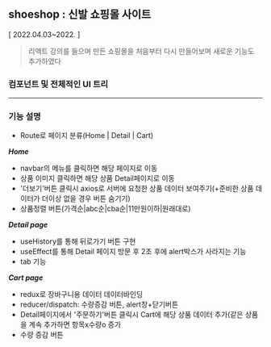 ## shoeshop : 신발 쇼핑몰 사이트
[ 2022.04.03~2022. ]

> 리액트 강의를 들으며 만든 쇼핑몰을 처음부터 다시 만들어보며 새로운 기능도 추가하였다

### 컴포넌트 및 전체적인 UI 트리 

***

### 기능 설명
* Route로 페이지 분류(Home | Detail | Cart)

***Home***
* navbar의 메뉴를 클릭하면 해당 페이지로 이동
* 상품 이미지 클릭하면 해당 상품 Detail페이지로 이동
* '더보기'버튼 클릭시 axios로 서버에 요청한 상품 데이터 보여주기(+준비한 상품 데이터가 더이상 없을 경우 버튼 숨기기)
* 상품정렬 버튼(가격순|abc순|cba순|11만원이하|원래대로)

***Detail page***
* useHistory를 통해 뒤로가기 버튼 구현
* useEffect를 통해 Detail 페이지 방문 후 2초 후에 alert박스가 사라지는 기능
* tab 기능

***Cart page***
* redux로 장바구니용 데이터 데이터바인딩
* reducer/dispatch: 수량증감 버튼, alert창+닫기버튼
* Detail페이지에서 '주문하기'버튼 클릭시 Cart에 해당 상품 데이터 추가(같은 상품을 계속 추가하면 항목x수량o 증가
* 수량 증감 버튼
